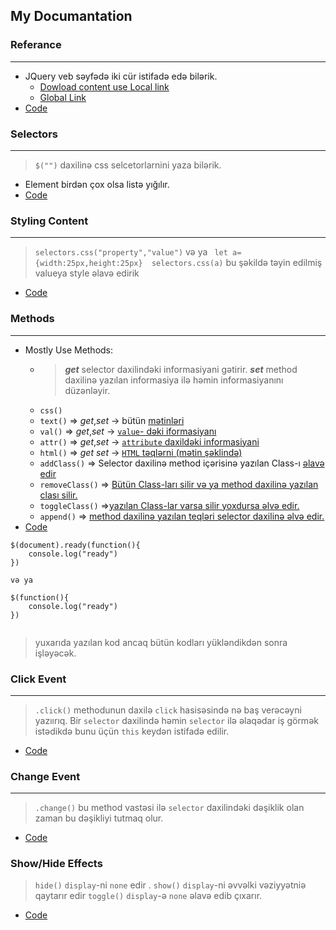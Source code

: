 
## My Documantation
### Referance
***
- JQuery veb səyfədə iki cür istifadə edə bilərik.
    - [Dowload content use Local link](https://github.com/DrMadWill/JavaScript/blob/d80c8fa544c8a683a63aca03985ea396ce11af87/12_JQery/31_12_1_JQuery_Referance.html#L16)
    - [Global Link](https://github.com/DrMadWill/JavaScript/blob/d80c8fa544c8a683a63aca03985ea396ce11af87/12_JQery/31_12_1_JQuery_Referance.html#L19) 
- [Code](https://github.com/DrMadWill/JavaScript/blob/main/12_JQery/31_12_1_JQuery_Referance.html#L16)
### Selectors
***
> `$("")` daxilinə css selcetorlarnini yaza bilərik.
- Element birdən çox olsa listə yığılır.
- [Code](https://github.com/DrMadWill/JavaScript/blob/main/12_JQery/32_12_2_Selectors.html#L26)
### Styling Content
*** 
> `selectors.css("property","value")` və ya ` let a={width:25px,height:25px}  selectors.css(a)`  bu şəkildə təyin edilmiş valueya style əlavə edirik
- [Code](https://github.com/DrMadWill/JavaScript/blob/main/12_JQery/33_12_3_Styling_Content.html#L25)

### Methods
***
- Mostly Use Methods:
    - >  **_get_** selector daxilindəki informasiyani gətirir. **_set_** method daxilinə yazılan informasiya ilə həmin informasiyanını düzənləyir.
    - `css()`
    - `text()` => _get_,_set_ ->  bütün [mətinləri](https://github.com/DrMadWill/JavaScript/blob/main/12_JQery/34_12_4_Method.js#L2)
    - `val()` => _get_,_set_ -> [`value`- dəki iformasiyanı](https://github.com/DrMadWill/JavaScript/blob/main/12_JQery/34_12_4_Method.js#L9) 
    - `attr()` => _get_,_set_ -> [`attribute` daxildəki informasiyani](https://github.com/DrMadWill/JavaScript/blob/main/12_JQery/34_12_4_Method.js#L32)  
    - `html()` => _get_ _set_ -> [`HTML` təqlərni (mətin şəklində)](https://github.com/DrMadWill/JavaScript/blob/main/12_JQery/34_12_4_Method.js#L37) 
    - `addClass()` => Selector daxilinə method içərisinə yazılan Class-ı [əlavə edir](https://github.com/DrMadWill/JavaScript/blob/main/12_JQery/34_12_4_Method.js#L19)
    - `removeClass()` => [Bütün Class-ları silir və ya method daxilinə yazılan clası silir.](https://github.com/DrMadWill/JavaScript/blob/main/12_JQery/34_12_4_Method.js#L22)
    - `toggleClass()` =>[yazılan Class-lar varsa silir yoxdursa əlvə edir.](https://github.com/DrMadWill/JavaScript/blob/main/12_JQery/34_12_4_Method.js#L25)
    - `append()` => [method daxilinə yazılan teqləri selector daxilinə əlvə edir.](https://github.com/DrMadWill/JavaScript/blob/main/12_JQery/34_12_4_Method.js#L28)
- [Code](https://github.com/DrMadWill/JavaScript/blob/main/12_JQery/34_12_4_Method.js)


```
$(document).ready(function(){
    console.log("ready")
})

və ya

$(function(){
    console.log("ready")
})


```

> yuxarıda yazılan kod ancaq bütün kodları yükləndikdən sonra işləyəcək.

### Click Event
***
> `.click()` methodunun daxilə `click` hasisəsində nə baş verəcəyni yazıırıq.
> Bir `selector` daxilində həmin `selector` ilə əlaqədar iş görmək istədikdə bunu üçün `this` keydən istifadə edilir.
- [Code](https://github.com/DrMadWill/JavaScript/blob/main/12_JQery/35_12_5_ClickEvent.js#L2)

### Change Event 
***
> `.change()` bu method vastəsi ilə `selector` daxilindəki dəşiklik olan zaman bu dəşikliyi tutmaq olur.
- [Code](https://github.com/DrMadWill/JavaScript/blob/main/12_JQery/36_12_6_Change_Event.js)

### Show/Hide Effects 
> `hide()` `display`-ni `none` edir .
> `show()` `display`-ni əvvəlki vəziyyətniə qaytarır edir 
> `toggle()` `display`-ə `none` əlavə edib çıxarır.
- [Code](https://github.com/DrMadWill/JavaScript/blob/main/Documantation/12_JQuery/documantation.md#showhide-effects)

